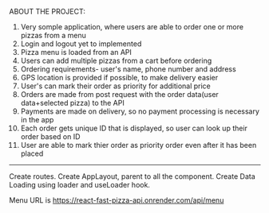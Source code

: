 ABOUT THE PROJECT:

1. Very somple application, where users are able to order one or more pizzas from a menu
2. Login and logout yet to implemented
3. Pizza menu is loaded from an API
4. Users can add multiple pizzas from a cart before ordering
5. Ordering requirements- user's name, phone number and address
6. GPS location is provided if possible, to make delivery easier
7. User's can mark their order as priority for additional price
8. Orders are made from post request with the order data(user data+selected pizza) to the API
9. Payments are made on delivery, so no payment processing is necessary in the app
10. Each order gets unique ID that is displayed, so user can look up their order based on ID
11. User are able to mark thier order as priority order even after it has been placed

---

Create routes.
Create AppLayout, parent to all the component.
Create Data Loading using loader and useLoader hook.

Menu URL is https://react-fast-pizza-api.onrender.com/api/menu
